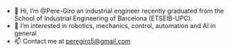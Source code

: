 - 👋 Hi, I’m @Pere-Giro an industrial engineer recently graduated from the School of Industrial Engineering of Barcelona (ETSEIB-UPC).
- 👀 I’m interested in robotics, mechanics, control, automation and AI in general
- 📫 Contact me at peregiro5@gmail.com

<!---
Pere-Giro/Pere-Giro is a ✨ special ✨ repository because its `README.md` (this file) appears on your GitHub profile.
You can click the Preview link to take a look at your changes.
--->
